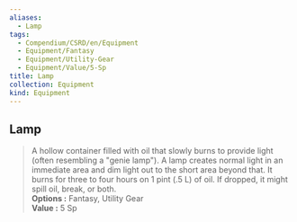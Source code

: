 ```yaml
---
aliases:
  - Lamp
tags:
  - Compendium/CSRD/en/Equipment
  - Equipment/Fantasy
  - Equipment/Utility-Gear
  - Equipment/Value/5-Sp
title: Lamp
collection: Equipment
kind: Equipment
---
```

## Lamp  
  
>A hollow container filled with oil that slowly burns to provide light (often resembling a "genie lamp"). A lamp creates normal light in an immediate area and dim light out to the short area beyond that. It burns for three to four hours on 1 pint (.5 L) of oil. If dropped, it might spill oil, break, or both.  
> **Options :** Fantasy, Utility Gear  
> **Value :** 5 Sp